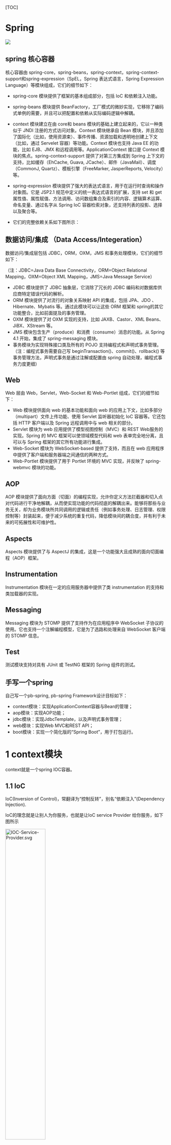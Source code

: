 [TOC]

# Spring

![](https://docs.spring.io/spring-framework/docs/3.2.x/spring-framework-reference/html/images/spring-overview.png)

## spring 核心容器

核心容器由 spring-core，spring-beans，spring-context，spring-context-support和spring-expression（SpEL，Spring 表达式语言，Spring Expression Language）等模块组成，它们的细节如下：

*   spring-core 模块提供了框架的基本组成部分，包括 IoC 和依赖注入功能。

*   spring-beans 模块提供 BeanFactory，工厂模式的微妙实现，它移除了编码式单例的需要，并且可以把配置和依赖从实际编码逻辑中解耦。&#x20;

*   context 模块建立在由 core和 beans 模块的基础上建立起来的，它以一种类似于 JNDI 注册的方式访问对象。Context 模块继承自 Bean 模块，并且添加了国际化（比如，使用资源束）、事件传播、资源加载和透明地创建上下文（比如，通过 Servelet 容器）等功能。Context 模块也支持 Java EE 的功能，比如 EJB、JMX 和远程调用等。ApplicationContext 接口是 Context 模块的焦点。spring-context-support 提供了对第三方集成到 Spring 上下文的支持，比如缓存（EhCache, Guava, JCache）、邮件（JavaMail）、调度（CommonJ, Quartz）、模板引擎（FreeMarker, JasperReports, Velocity）等。&#x20;

*   spring-expression 模块提供了强大的表达式语言，用于在运行时查询和操作对象图。它是 JSP2.1 规范中定义的统一表达式语言的扩展，支持 set 和 get 属性值、属性赋值、方法调用、访问数组集合及索引的内容、逻辑算术运算、命名变量、通过名字从 Spring IoC 容器检索对象，还支持列表的投影、选择以及聚合等。&#x20;

*   它们的完整依赖关系如下图所示：

## &#x20;数据访问/集成 （Data Access/Integeration）

数据访问/集成层包括 JDBC，ORM，OXM，JMS 和事务处理模块，它们的细节如下：

（注：JDBC=Java Data Base Connectivity，ORM=Object Relational Mapping，OXM=Object XML Mapping，JMS=Java Message Service）

*   JDBC 模块提供了 JDBC 抽象层，它消除了冗长的 JDBC 编码和对数据库供应商特定错误代码的解析。
*   ORM 模块提供了对流行的对象关系映射 API 的集成，包括 JPA、JDO 、 Hibernate、Mybatis 等。通过此模块可以让这些 ORM 框架和 spring的其它功能整合，比如前面提及的事务管理。&#x20;
*   OXM 模块提供了对 OXM 实现的支持，比如 JAXB、Castor、XML Beans、JiBX、XStream 等。&#x20;
*   JMS 模块包含生产（produce）和消费（consume）消息的功能。从 Spring 4.1 开始，集成了 spring-messaging 模块。&#x20;
*   事务模块为实现特殊接口类及所有的 POJO 支持编程式和声明式事务管理。（注：编程式事务需要自己写 beginTransaction()、commit()、rollback() 等事务管理方法，声明式事务是通过注解或配置由 spring 自动处理，编程式事务力度更细）&#x20;

## Web&#x20;

Web 层由 Web，Servlet，Web-Socket 和 Web-Portlet 组成，它们的细节如下：

*   Web 模块提供面向 web 的基本功能和面向 web 的应用上下文，比如多部分（multipart）文件上传功能、使用 Servlet 监听器初始化 IoC 容器等。它还包括 HTTP 客户端以及 Spring 远程调用中与 web 相关的部分。
*   Servlet 模块为 web 应用提供了模型视图控制（MVC）和 REST Web服务的实现。Spring 的 MVC 框架可以使领域模型代码和 web 表单完全地分离，且可以与 Spring 框架的其它所有功能进行集成。
*   Web-Socket 模块为 WebSocket-based 提供了支持，而且在 web 应用程序中提供了客户端和服务器端之间通信的两种方式。&#x20;
*   Web-Portlet 模块提供了用于 Portlet 环境的 MVC 实现，并反映了 spring-webmvc 模块的功能。

## AOP

AOP 模块提供了面向方面（切面）的编程实现，允许你定义方法拦截器和切入点对代码进行干净地解耦，从而使实现功能的代码彻底的解耦出来。能够将那些与业务无关，却为业务模块所共同调用的逻辑或责任（例如事务处理、日志管理、权限控制等）封装起来，便于减少系统的重复代码，降低模块间的耦合度，并有利于未来的可拓展性和可维护性。

## Aspects

Aspects 模块提供了与 AspectJ 的集成，这是一个功能强大且成熟的面向切面编程（AOP）框架。

## Instrumentation

Instrumentation 模块在一定的应用服务器中提供了类 instrumentation 的支持和类加载器的实现。

## Messaging

Messaging 模块为 STOMP 提供了支持作为在应用程序中 WebSocket 子协议的使用。它也支持一个注解编程模型，它是为了选路和处理来自 WebSocket 客户端的 STOMP 信息。

## Test

测试模块支持对具有 JUnit 或 TestNG 框架的 Spring 组件的测试。

## 手写一个spring

自己写一个pb-spring, pb-spring Framework设计目标如下：

*   context模块：实现ApplicationContext容器与Bean的管理；
*   aop模块：实现AOP功能；
*   jdbc模块：实现JdbcTemplate，以及声明式事务管理；
*   web模块：实现Web MVC和REST API；
*   boot模块：实现一个简化版的“Spring Boot”，用于打包运行。

# 1 context模块

context就是一个spring IOC容器。

## 1.1 IoC

IoC(Inversion of Control)，常翻译为“控制反转”，别名“依赖注入”(Dependency Injection).

IoC的理念就是让别人为你服务，也就是让IoC service Provider 给你服务，如下图所示

<img src="https://p1-juejin.byteimg.com/tos-cn-i-k3u1fbpfcp/35caf0db3724436a8b285b409393ae8b~tplv-k3u1fbpfcp-image.image#?w=391&h=216&s=5581&e=svg&a=1&b=fcfcfc" alt="IOC-Service-Provider.svg" width="50%" />

作为被注入对象，要想让IoC Servicer Provider为其提供服务，并将所需要的被依赖对象“送过来”，是需要通过某种方式通知对方。有三种方式，即**构造方法注入（constructor injection）、setter方法注入（setter injction）以及接口注入（interface injection）**。

### 1.1.1 构造方法注入

在构造方法里"通知"IoC Service Provder

```java
public InjectedObject(Dependent1 dependent1, Dependent2 dependent2)
{
    this.dependent1=dependent1;
    this.dependent2=dependent2;
}

```

### 1.1.2 setter方法注入

在setter方法里通知IoC Service Provder

```java
private Dependent1 dependent1;
private Dependent2 dependent2;

public Dependent1 getDependent1(){
    return dependent1;
}

public void setDependent1(Dependent1 dependent1){
    this.dependent1 = dependent1
}

public Dependent2 getDependent2(){
    return dependent2;
}

public void setDependent2(Dependent2 dependent2){
    this.dependent2 = dependent2
}

```

### 1.1.3 接口注入

InjectedObject为了让IoC Service Provder为其注入所依赖的Dependent1，首先需要实现一个接口DependentCallable，这个接口会声明一个方法，方法的参数就是Dependent1类型，IoC Service Provder通过这个接口方法将依赖对象注入到对象InjectedObject中。

接口注入使用较少。

## 1.2 IoC Service Provider

IoC Service Provider有两个职责：**业务对象构建**和**业务对象间的依赖绑定** IoC Service Provider实现这两个职责有三种方式：**直接编码、配置文件以及注解**

spring IOC容器是一个超级IoC Service Provider。

### 1.2.1 编码

### 1.2.2 配置文件

### 1.2.3 注解

#### 业务对象构建

```java
@Configuration
@ComponentScan("com.imooc.spring.demo.bean")//项目的包名
public class SpringBeanConfiguration {
}

```

```java
@Component
public class FirstBean {

}
```

#### **业务对象间的依赖绑定**

构造方法注入

```java
@Component
public class SecondBean {
    private FirstBean firstBean;

    @Autowired
    public SecondBean(FirstBean firstBean) {
        this.firstBean = firstBean;
    }
    
    @Override
    public String toString() {
        return "SecondBean{firstBean=" + firstBean + '}';
    }
}
```

Setter注入

```java
@Component
public class ThirdBean {
    private FirstBean firstBean;

    @Autowired
    public void setFirstBean(FirstBean firstBean) {
        this.firstBean = firstBean;
    }

    @Override
    public String toString() {
        return "ThirdBean{firstBean=" + firstBean + '}';
    }
}

```

属性注入

```java
@Component
public class FourthBean {
    @Autowired
    private FirstBean firstBean;

    @Override
    public String toString() {
        return "FourthBean{firstBean=" + firstBean + '}';
    }
}

```

## 1.3具体实现

### 1.3.1 扫描

```java
@ComponentScan("com.imooc.spring.demo.bean")
```

### 1.3.2 Bean生命周期

![1671109620298.jpg](https://camo.githubusercontent.com/104fb5464a3d4e41aa386a8a2f9a3a1e66c0e728422319d0753ae87a63fe6003/68747470733a2f2f7563632e616c6963646e2e636f6d2f7069632f646576656c6f7065722d65636f6c6f67792f36306336643939343636323034353363626533363466613266373964326431312e6a70673f782d6f73732d70726f636573733d696d616765253246726573697a65253243775f31343030253246666f726d617425324377656270 "1671109620298.jpg")

#### 依赖注入

```java
//属性依赖注入
            for (java.lang.reflect.Field field : clazz.getDeclaredFields()) {
                if (field.isAnnotationPresent(Autowired.class)) {
                    Object bean = getBean(field.getName());
                    field.setAccessible(true);
                    field.set(instance,bean);
                }
            }
```

#### Aware回调

Aware 接口是一个具有标识作用的超级接口，指示 bean 是具有被 Spring 容器通知的能力，通知的方式是采用回调的方式。Aware 接口是一个空接口，具体的实现由各个子接口决定，且该接口通常只**包含一个单个参数并且返回值为void的方法**。可以理解就是 set 方法。该方法的命名方式为 **set + 去掉接口名中的 Aware 后缀**，即 XxxAware 接口，则方法定义为 setXxx()，例如 `BeanNameAware`（`setBeanName`），`ApplicationContextAware`（`setApplicationContext`）。**注意，仅实现Aware接口，不会提供任何默认功能，需要明确的指定实现哪个子接口**。

通俗的来说，`Aware`翻译过来的意思是有感知的,察觉的，如果类上实现了该接口，表明对什么有感知，比如`BeanNameAware`, 表示知道了自己的Bean Name。

#### 初始化机制

`InitializingBean`只有一个方法`afterPropertiesSet`，见名知意，这个方法是在bean的属性值被设置以后执行。 Spring给我们提供了这么一个扩展点，可以用来做很多的事情, 比如可以修改默认设置的属性，添加补充额外的属性值或者针对关键属性做一个校验。

Spring本身也有很多的Bean实现了`InitializingBean`接口, 比如Spring MVC中的`RequestMappingHandlerMapping`就实现了`InitializingBean`接口，在`afterPropertiesSet`中完成了一些初始化工作，比如url和controller方法的映射。

#### BeanPostProcessor机制

在bean初始化前或初始化后做特定的业务逻辑

###
